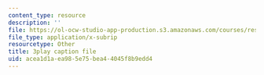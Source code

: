 ```yaml
---
content_type: resource
description: ''
file: https://ol-ocw-studio-app-production.s3.amazonaws.com/courses/res-10-s95-physics-of-covid-19-transmission-fall-2020/acea1d1aea985e75bea44045f8b9edd4_hAUFAN8Ceac.vtt
file_type: application/x-subrip
resourcetype: Other
title: 3play caption file
uid: acea1d1a-ea98-5e75-bea4-4045f8b9edd4
---
```

